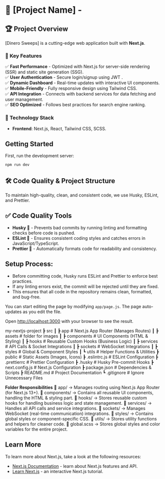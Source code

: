 # 🌟 [Project Name] - 

## 🏆 Project Overview

[Dinero Sweeps] is a cutting-edge web application built with **Next.js**.

### 🎯 **Key Features**

✅ **Fast Performance** - Optimized with Next.js for server-side rendering (SSR) and static site generation (SSG).  
✅ **User Authentication** - Secure login/signup using JWT .  
✅ **Dynamic Dashboard** - Real-time updates with interactive UI components.  
✅ **Mobile-Friendly** - Fully responsive design using Tailwind CSS.  
✅ **API Integration** - Connects with backend services for data fetching and user management.  
✅ **SEO Optimized** - Follows best practices for search engine ranking.

### 🚀 **Technology Stack**

- **Frontend**: Next.js, React, Tailwind CSS, SCSS.

## Getting Started

First, run the development server:

```bash
npm run dev
```

## 🛠️ Code Quality & Project Structure

To maintain high-quality, clean, and consistent code, we use Husky, ESLint, and Prettier.

## ✅ Code Quality Tools

- **Husky 🐶** - Prevents bad commits by running linting and formatting checks before code is pushed.
- **ESLint 📏** - Ensures consistent coding styles and catches errors in JavaScript/TypeScript.
- **Prettier 🎨** - Automatically formats code for readability and consistency.

## Setup Process:

- Before committing code, Husky runs ESLint and Prettier to enforce best practices.
- If any linting errors exist, the commit will be rejected until they are fixed.
- This ensures that all code in the repository remains clean, formatted, and bug-free.

You can start editing the page by modifying `app/page.js`. The page auto-updates as you edit the file.

Open [http://localhost:3000](http://localhost:3000) with your browser to see the result.

my-nextjs-project
┣  src
┃ ┣  app # Next.js App Router (Manages Routes)
┃ ┣  assets # folder for images
┃ ┣  components # UI Components (HTML & Styling)
┃ ┣  hooks # Reusable Custom Hooks (Business Logic)
┃ ┣  services # API Calls & Socket Integrations
┃ ┣  sockets # WebSocket Integrations
┃ ┣  styles # Global & Component Styles
┃ ┗  utils # Helper Functions & Utilities
┣  public # Static Assets (Images, Icons)
┣  .eslintrc.js # ESLint Configuration
┣  .prettierrc # Prettier Configuration
┣  .husky # Husky Pre-commit Hooks
┣  next.config.js # Next.js Configuration
┣  package.json # Dependencies & Scripts
┣  README.md # Project Documentation
┗  .gitignore # Ignore Unnecessary Files

**Folder Responsibilities**
📂 app/ → Manages routing using Next.js App Router (for Next.js 13+).
📂 components/ → Contains all reusable UI components, handling the HTML & styling part.
📂 hooks/ → Stores reusable custom hooks for handling business logic and state management.
📂 services/ → Handles all API calls and service integrations.
📂 sockets/ → Manages WebSocket (real-time communication) integrations.
📂 styles/ → Contains global styles or component-specific CSS.
📂 utils/ → Stores utility functions and helpers for cleaner code.
📂 global.scss → Stores global styles and color variables for the entire project.

## Learn More

To learn more about Next.js, take a look at the following resources:

- [Next.js Documentation](https://nextjs.org/docs) - learn about Next.js features and API.
- [Learn Next.js](https://nextjs.org/learn) - an interactive Next.js tutorial.
